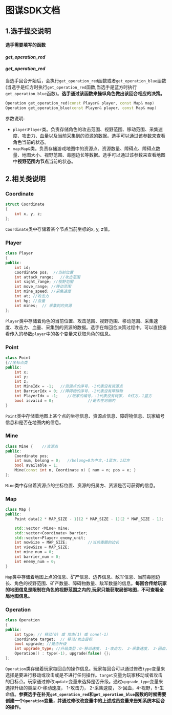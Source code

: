 # 图谋SDK文档

## 1.选手提交说明

#### 选手需要填写的函数

#### *get_operation_red*

#### *get_operation_red*

当选手回合开始后，会执行`get_operation_red`函数或者`get_operation_blue`函数(当选手是红方时执行`get_operation_red`函数,当选手是蓝方时执行`get_operation_blue`函数)。**选手通过该函数来操纵角色做出该回合相应的决策。**

```c++
Operation get_operation_red(const Player& player, const Map& map) 
Operation get_operation_blue(const Player& player, const Map& map) 
```

参数说明:

* `player`:`Player`类。负责存储角色的攻击范围、视野范围、移动范围、采集速度、攻击力、血量以及当前采集到的资源的数据。选手可以通过该参数来查看角色当前的状态。
* `map`:`Map&`类。负责存储游戏地图中的资源点、资源数量、障碍点、障碍点数量、地图大小、视野范围、毒圈边长等数据。选手可以通过该参数来查看地图中**视野范围内节点**当前的状态。

## 2.相关类说明

### Coordinate

```C++
struct Coordinate
{
	int x, y, z;
};
```

`Coordinate`类中存储着某个节点当前坐标的x, y, z值。

### Player

```c++
class Player
{
public:
	int id;
	Coordinate pos;  //当前位置
	int attack_range;   //攻击范围
	int sight_range; //视野范围
	int move_range; //移动范围
	int mine_speed; //采集速度
	int at; //攻击力
	int hp; //血量
	int mines;  // 采集到的资源
};
```

`Player`类中存储着角色的当前位置、攻击范围、视野范围、移动范围、采集速度、攻击力、血量、采集到的资源的数据。选手在每回合决策过程中，可以直接查看传入的参数`player`中的各个变量来获取角色的信息。

### Point

```c++
class Point
{//坐标点类
public:
	int x;
	int y;
	int z;
	int MineIdx = -1;	//资源点的序号，-1代表没有资源点
	int BarrierIdx = 0;	//障碍物的序号，-1代表没有障碍物
	int PlayerIdx = -1;	   //玩家的编号，-1代表没有玩家， 0红方，1蓝方
	bool isvalid = 0;				//是否在地图内
}
```

`Point`类中存储着地图上某个点的坐标信息、资源点信息、障碍物信息、玩家编号信息和是否在地图内的信息。

### Mine

```c++
class Mine {	//资源点
public:
	Coordinate pos;
	int num, belong = 0;   //belong=0为中立,-1蓝方，1红方
	bool available = 1;
	Mine(const int n, Coordinate x) { num = n; pos = x; }
};
```

`Mine`类中存储着资源点的坐标位置、资源的归属方、资源是否可获得的信息。

### Map

```c++
class Map {
public:
	Point data[2 * MAP_SIZE - 1][2 * MAP_SIZE - 1][2 * MAP_SIZE - 1];		//地图信息，data[i][j][k]表示地图一个位置的信息

	std::vector <Mine> mine;
	std::vector<Coordinate> barrier;
	std::vector<Player> enemy_unit;
	int nowSize = MAP_SIZE;			//当前毒圈的边长
	int viewSize = MAP_SIZE;
	int mine_num = 0;
	int barrier_num = 0;
	int enemy_num = 0;
}
```

`Map`类中存储着地图上点的信息、矿产信息、边界信息、敌军信息、当前毒圈边长、角色的视野范围、矿产数量、障碍物数量、敌军数量的信息。**每回合传给玩家的地图信息是限制在角色的视野范围之内的,玩家只能获取局部地图，不可查看全局地图信息。**

### Operation

```c++
class Operation
{
public:
    int type; // 移动(0) 或 攻击(1) 或 none(-1)
    Coordinate target;  // 移动/攻击目标
    bool upgrade; //是否升级
    int upgrade_type; //升级类型：0-移动速度， 1-攻击力， 2-采集速度， 3-回血，4-视野，5-生命值
    Operation() : type(-1), upgrade(false) {};
};
```

`Operation`类存储着玩家每回合的操作信息。玩家每回合可以通过修改`type`变量来选择是要进行移动或攻击或是不进行任何操作。`target`变量为玩家移动或者攻击的目标点。玩家通过修改`update`变量来选择是否升级。通过`upgrade_type`变量来选择升级的类型:0-移动速度， 1-攻击力， 2-采集速度， 3-回血，4-视野，5-生命值。**参赛选手在补充`get_operation_red`和`get_operation_blue`函数的时候需要创建一个`Operation`变量，并通过修改改变量中的上述成员变量来告知系统本回合的操作。**



